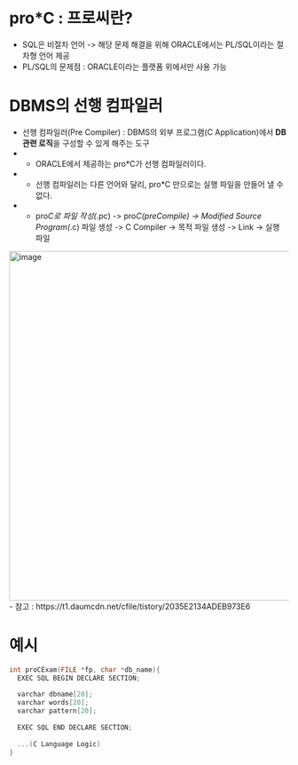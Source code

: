 pro*C : 프로씨란?
=================
 - SQL은 비절차 언어 -> 해당 문제 해결을 위해 ORACLE에서는 PL/SQL이라는 절차형 언어 제공
 - PL/SQL의 문제점 : ORACLE이라는 플랫폼 위에서만 사용 가능

DBMS의 선행 컴파일러
===================
 - 선행 컴파일러(Pre Compiler) : DBMS의 외부 프로그램(C Application)에서 <b>DB관련 로직</b>을 구성할 수 있게 해주는 도구
 - - ORACLE에서 제공하는 pro*C가 선행 컴파일러이다.
 - - 선행 컴파일러는 다른 언어와 달리, pro*C 만으로는 실행 파일을 만들어 낼 수 없다.
 - - pro*C로 파일 작성(*.pc) -> pro*C(preCompile) -> Modified Source Program(*.c) 파일 생성 -> C Compiler -> 목적 파일 생성 -> Link -> 실행 파일
 <img width="630" alt="image" src="https://user-images.githubusercontent.com/70207093/233814003-93d054f3-8106-4239-ae18-9a2e32ac5702.png">
 - 참고 : https://t1.daumcdn.net/cfile/tistory/2035E2134ADEB973E6


예시
====
```c
int proCExam(FILE *fp, char *db_name){
  EXEC SQL BEGIN DECLARE SECTION;
  
  varchar dbname[20];
  varchar words[20];
  varchar pattern[20];
  
  EXEC SQL END DECLARE SECTION;
  
  ...(C Language Logic)
}
```
